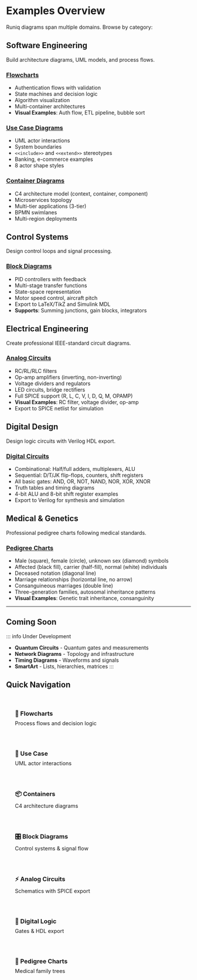 # Examples Overview

Runiq diagrams span multiple domains. Browse by category:

## Software Engineering

Build architecture diagrams, UML models, and process flows.

### [Flowcharts](/examples/flowcharts)

- Authentication flows with validation
- State machines and decision logic
- Algorithm visualization
- Multi-container architectures
- **Visual Examples**: Auth flow, ETL pipeline, bubble sort

### [Use Case Diagrams](/examples/use-case)

- UML actor interactions
- System boundaries
- `<<include>>` and `<<extend>>` stereotypes
- Banking, e-commerce examples
- 8 actor shape styles

### [Container Diagrams](/examples/containers)

- C4 architecture model (context, container, component)
- Microservices topology
- Multi-tier applications (3-tier)
- BPMN swimlanes
- Multi-region deployments

## Control Systems

Design control loops and signal processing.

### [Block Diagrams](/examples/block-diagrams)

- PID controllers with feedback
- Multi-stage transfer functions
- State-space representation
- Motor speed control, aircraft pitch
- Export to LaTeX/TikZ and Simulink MDL
- **Supports**: Summing junctions, gain blocks, integrators

## Electrical Engineering

Create professional IEEE-standard circuit diagrams.

### [Analog Circuits](/examples/electrical)

- RC/RL/RLC filters
- Op-amp amplifiers (inverting, non-inverting)
- Voltage dividers and regulators
- LED circuits, bridge rectifiers
- Full SPICE support (R, L, C, V, I, D, Q, M, OPAMP)
- **Visual Examples**: RC filter, voltage divider, op-amp
- Export to SPICE netlist for simulation

## Digital Design

Design logic circuits with Verilog HDL export.

### [Digital Circuits](/examples/digital)

- Combinational: Half/full adders, multiplexers, ALU
- Sequential: D/T/JK flip-flops, counters, shift registers
- All basic gates: AND, OR, NOT, NAND, NOR, XOR, XNOR
- Truth tables and timing diagrams
- 4-bit ALU and 8-bit shift register examples
- Export to Verilog for synthesis and simulation

## Medical & Genetics

Professional pedigree charts following medical standards.

### [Pedigree Charts](/examples/pedigree)

- Male (square), female (circle), unknown sex (diamond) symbols
- Affected (black fill), carrier (half-fill), normal (white) individuals
- Deceased notation (diagonal line)
- Marriage relationships (horizontal line, no arrow)
- Consanguineous marriages (double line)
- Three-generation families, autosomal inheritance patterns
- **Visual Examples**: Genetic trait inheritance, consanguinity

---

## Coming Soon

::: info Under Development

- **Quantum Circuits** - Quantum gates and measurements
- **Network Diagrams** - Topology and infrastructure
- **Timing Diagrams** - Waveforms and signals
- **SmartArt** - Lists, hierarchies, matrices
  :::

## Quick Navigation

<div class="example-grid">
  <a href="/examples/flowcharts" class="example-card">
    <h3>🔄 Flowcharts</h3>
    <p>Process flows and decision logic</p>
  </a>
  
  <a href="/examples/use-case" class="example-card">
    <h3>👤 Use Case</h3>
    <p>UML actor interactions</p>
  </a>
  
  <a href="/examples/containers" class="example-card">
    <h3>📦 Containers</h3>
    <p>C4 architecture diagrams</p>
  </a>
  
  <a href="/examples/block-diagrams" class="example-card">
    <h3>🎛️ Block Diagrams</h3>
    <p>Control systems & signal flow</p>
  </a>
  
  <a href="/examples/electrical" class="example-card">
    <h3>⚡ Analog Circuits</h3>
    <p>Schematics with SPICE export</p>
  </a>
  
  <a href="/examples/digital" class="example-card">
    <h3>🔢 Digital Logic</h3>
    <p>Gates & HDL export</p>
  </a>
  
  <a href="/examples/pedigree" class="example-card">
    <h3>🧬 Pedigree Charts</h3>
    <p>Medical family trees</p>
  </a>
</div>

<style>
.example-grid {
  display: grid;
  grid-template-columns: repeat(auto-fit, minmax(250px, 1fr));
  gap: 1rem;
  margin-top: 2rem;
}

.example-card {
  border: 1px solid var(--vp-c-divider);
  border-radius: 8px;
  padding: 1.5rem;
  text-decoration: none;
  transition: all 0.2s;
}

.example-card:hover {
  border-color: var(--vp-c-brand);
  box-shadow: 0 4px 12px rgba(0,0,0,0.1);
  transform: translateY(-2px);
}

.example-card h3 {
  margin: 0 0 0.5rem 0;
  color: var(--vp-c-brand);
}

.example-card p {
  margin: 0;
  color: var(--vp-c-text-2);
  font-size: 0.9rem;
}
</style>
